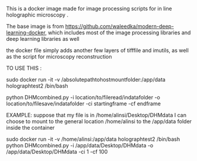 This is a docker image made for image processing scripts for in line holographic microscopy .

The base image is from https://github.com/waleedka/modern-deep-learning-docker, which includes most of the image processing libraries and
deep learning libraries as well


the docker file simply adds another few layers of tifffile and imutils, as well as the script for microscopy reconstruction

TO USE THIS :

sudo docker run -it -v /absolutepathtohostmountfolder:/app/data holographtest2 /bin/bash

python DHMcombined.py -i location/to/fileread/indatafolder -o location/to/filesave/indatafolder -ci startingframe -cf endframe

EXAMPLE:
suppose that my file is in /home/alinsi/Desktop/DHMdata
I can choose to mount to the general location /home/alinsi to the /app/data folder inside the container

sudo docker run -it -v /home/alinsi:/app/data holographtest2 /bin/bash
python DHMcombined.py -i /app/data/Desktop/DHMdata -o /app/data/Desktop/DHMdata -ci 1 -cf 100

